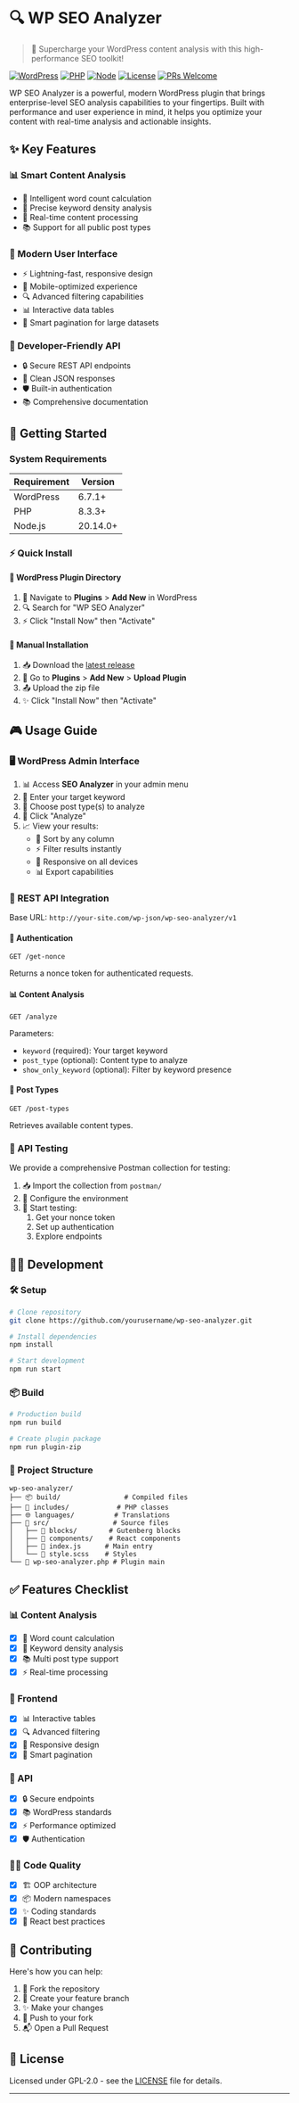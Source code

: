# 🔍 WP SEO Analyzer

> 🚀 Supercharge your WordPress content analysis with this high-performance SEO toolkit!

[![WordPress](https://img.shields.io/badge/WordPress-6.7.1%2B-blue.svg)](https://wordpress.org/)
[![PHP](https://img.shields.io/badge/PHP-8.3.3%2B-purple.svg)](https://php.net/)
[![Node](https://img.shields.io/badge/Node-20.14.0%2B-green.svg)](https://nodejs.org/)
[![License](https://img.shields.io/badge/license-GPL--2.0-orange.svg)](LICENSE)
[![PRs Welcome](https://img.shields.io/badge/PRs-welcome-brightgreen.svg)](CONTRIBUTING.md)

WP SEO Analyzer is a powerful, modern WordPress plugin that brings enterprise-level SEO analysis capabilities to your fingertips. Built with performance and user experience in mind, it helps you optimize your content with real-time analysis and actionable insights.


## ✨ Key Features

### 📊 Smart Content Analysis
- 📝 Intelligent word count calculation
- 🎯 Precise keyword density analysis
- 🔄 Real-time content processing
- 📚 Support for all public post types

### 🎨 Modern User Interface
- ⚡️ Lightning-fast, responsive design
- 📱 Mobile-optimized experience
- 🔍 Advanced filtering capabilities
- 📊 Interactive data tables
- 📄 Smart pagination for large datasets

### 🔌 Developer-Friendly API
- 🔒 Secure REST API endpoints
- 📡 Clean JSON responses
- 🛡️ Built-in authentication
- 📚 Comprehensive documentation

## 🚀 Getting Started

### System Requirements
| Requirement | Version |
|------------|---------|
| WordPress  | 6.7.1+  |
| PHP        | 8.3.3+  |
| Node.js    | 20.14.0+|

### ⚡️ Quick Install

#### 🔷 WordPress Plugin Directory
1. 📁 Navigate to **Plugins** > **Add New** in WordPress
2. 🔍 Search for "WP SEO Analyzer"
3. ⚡️ Click "Install Now" then "Activate"

#### 🔷 Manual Installation
1. 📥 Download the [latest release](https://github.com/yourusername/wp-seo-analyzer/releases)
2. 📁 Go to **Plugins** > **Add New** > **Upload Plugin**
3. 📤 Upload the zip file
4. ✨ Click "Install Now" then "Activate"

## 🎮 Usage Guide

### 🖥️ WordPress Admin Interface

1. 📊 Access **SEO Analyzer** in your admin menu
2. 🔑 Enter your target keyword
3. 📑 Choose post type(s) to analyze
4. 🚀 Click "Analyze"
5. 📈 View your results:
   - 🔄 Sort by any column
   - ⚡️ Filter results instantly
   - 📱 Responsive on all devices
   - 📊 Export capabilities

### 🔌 REST API Integration

Base URL: `http://your-site.com/wp-json/wp-seo-analyzer/v1`

#### 🔑 Authentication
```http
GET /get-nonce
```
Returns a nonce token for authenticated requests.

#### 📊 Content Analysis
```http
GET /analyze
```
Parameters:
- `keyword` (required): Your target keyword
- `post_type` (optional): Content type to analyze
- `show_only_keyword` (optional): Filter by keyword presence

#### 📑 Post Types
```http
GET /post-types
```
Retrieves available content types.

### 🧪 API Testing

We provide a comprehensive Postman collection for testing:

1. 📥 Import the collection from `postman/`
2. 🔧 Configure the environment
3. 🚀 Start testing:
   1. Get your nonce token
   2. Set up authentication
   3. Explore endpoints

## 👩‍💻 Development

### 🛠️ Setup
```bash
# Clone repository
git clone https://github.com/yourusername/wp-seo-analyzer.git

# Install dependencies
npm install

# Start development
npm run start
```

### 📦 Build
```bash
# Production build
npm run build

# Create plugin package
npm run plugin-zip
```

### 📁 Project Structure
```
wp-seo-analyzer/
├── 📦 build/                # Compiled files
├── 📂 includes/            # PHP classes
├── 🌐 languages/          # Translations
├── 📱 src/                # Source files
│   ├── 🧩 blocks/        # Gutenberg blocks
│   ├── 🎨 components/    # React components
│   ├── 📄 index.js      # Main entry
│   └── 🎨 style.scss    # Styles
└── 📝 wp-seo-analyzer.php # Plugin main
```

## ✅ Features Checklist

### 📊 Content Analysis
- [x] 📝 Word count calculation
- [x] 🎯 Keyword density analysis
- [x] 📚 Multi post type support
- [x] ⚡️ Real-time processing

### 🎨 Frontend
- [x] 📊 Interactive tables
- [x] 🔍 Advanced filtering
- [x] 📱 Responsive design
- [x] 📄 Smart pagination

### 🔌 API
- [x] 🔒 Secure endpoints
- [x] 📚 WordPress standards
- [x] ⚡️ Performance optimized
- [x] 🛡️ Authentication

### 👨‍💻 Code Quality
- [x] 🏗️ OOP architecture
- [x] 📦 Modern namespaces
- [x] ✨ Coding standards
- [x] 🔧 React best practices

## 🤝 Contributing

Here's how you can help:

1. 🍴 Fork the repository
2. 🌿 Create your feature branch
3. ✨ Make your changes
4. 🚀 Push to your fork
5. 📬 Open a Pull Request

## 📄 License

Licensed under GPL-2.0 - see the [LICENSE](LICENSE) file for details.


---